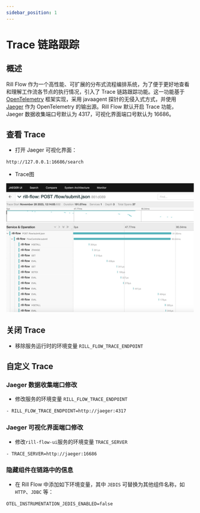 ```yaml
---
sidebar_position: 1
---
```


# Trace 链路跟踪

## 概述

Rill Flow 作为一个高性能、可扩展的分布式流程编排系统，为了便于更好地查看和理解工作流各节点的执行情况，引入了 Trace 链路跟踪功能。这一功能基于 [OpenTelemetry](https://opentelemetry.io/docs/) 框架实现，采用 javaagent 探针的无侵入式方式，并使用 [Jaeger](https://www.jaegertracing.io/) 作为 OpenTelemetry 的输出源。Rill Flow 默认开启 Trace 功能，Jaeger 数据收集端口号默认为 4317，可视化界面端口号默认为 16686。

## 查看 Trace

- 打开 Jaeger 可视化界面：

```txt
http://127.0.0.1:16686/search
```

- Trace图

![TRACE](assets/trace_sample.png)

## 关闭 Trace

- 移除服务运行时的环境变量 `RILL_FLOW_TRACE_ENDPOINT`

## 自定义 Trace

### Jaeger 数据收集端口修改

- 修改服务的环境变量 `RILL_FLOW_TRACE_ENDPOINT` 

```txt
- RILL_FLOW_TRACE_ENDPOINT=http://jaeger:4317
```

### Jaeger 可视化界面端口修改

- 修改`rill-flow-ui`服务的环境变量 `TRACE_SERVER` 

```txt
- TRACE_SERVER=http://jaeger:16686
```

### 隐藏组件在链路中的信息

- 在 Rill Flow 中添加如下环境变量，其中 `JEDIS` 可替换为其他组件名称，如 `HTTP`、`JDBC` 等：

```txt
OTEL_INSTRUMENTATION_JEDIS_ENABLED=false
```
